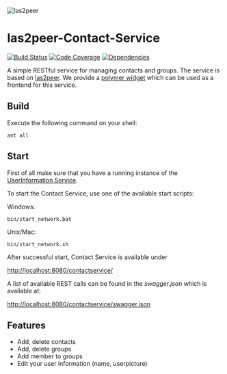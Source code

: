 ![las2peer](https://rwth-acis.github.io/las2peer/logo/vector/las2peer-logo.svg)

# las2peer-Contact-Service 

[![Build Status](https://travis-ci.org/rwth-acis/las2peer-Contact-Service.svg?branch=master)](https://travis-ci.org/rwth-acis/las2peer-Contact-Service) [![Code Coverage](https://codecov.io/gh/rwth-acis/las2peer-Contact-Service/branch/master/graph/badge.svg)](https://codecov.io/gh/rwth-acis/las2peer-Contact-Service) [![Dependencies](https://img.shields.io/librariesio/github/rwth-acis/las2peer-Contact-Service)](https://libraries.igo/github/rwth-acis/las2peer-contact-service)

A simple RESTful service for managing contacts and groups. The service is based on [las2peer](https://github.com/rwth-acis/LAS2peer). We provide a [polymer widget](https://github.com/rwth-acis/las2peer-frontend-user-widget) which can be used as a frontend for this service. 

Build
--------
Execute the following command on your shell:

```shell
ant all 
```

Start
--------

First of all make sure that you have a running instance of the [UserInformation Service](https://github.com/rwth-acis/las2peer-UserInformation-Service).

To start the Contact Service, use one of the available start scripts:

Windows:

```shell
bin/start_network.bat
```

Unix/Mac:
```shell
bin/start_network.sh
```

After successful start, Contact Service is available under

[http://localhost:8080/contactservice/](http://localhost:8080/contactservice/)

A list of available REST calls can be found in the *swagger.json* which is available at:

[http://localhost:8080/contactservice/swagger.json](http://localhost:8080/contactservice/swagger.json)


Features
--------

* Add, delete contacts
* Add, delete groups
* Add member to groups
* Edit your user information (name, userpicture)
